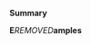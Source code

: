 <!-- Thanks for submitting a pull request! Please provide enough information so that others can review your pull request. The two fields below are mandatory.-->

**Summary**

<!-- E***REMOVED***plain the **motivation** for making this change. What problem does the pull request solve? -->

**E***REMOVED***amples**

<!-- If this code fi***REMOVED***es a bug or adds a new feature, provide an e***REMOVED***ample demonstrating the change, unless you added a test. -->
